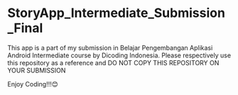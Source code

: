 # StoryApp_Intermediate_Submission_Final
 
This app is a part of my submission in Belajar Pengembangan Aplikasi Android Intermediate course by Dicoding Indonesia. Please respectively use this repository as a reference and DO NOT COPY THIS REPOSITORY ON YOUR SUBMISSION

Enjoy Coding!!!😊
